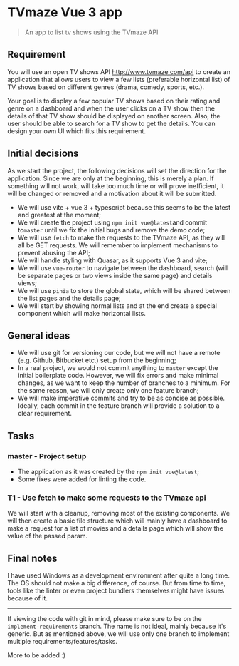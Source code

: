 # TVmaze Vue 3 app

> An app to list tv shows using the TVmaze API

## Requirement

You will use an open TV shows API http://www.tvmaze.com/api to create an application that allows users to view a few lists (preferable horizontal list) of TV shows based on different genres (drama, comedy, sports, etc.).

Your goal is to display a few popular TV shows based on their rating and genre on a dashboard and when the user clicks on a TV show then the details of that TV show should be displayed on another screen. Also, the user should be able to search for a TV show to get the details. You can design your own UI which fits this requirement.

## Initial decisions

As we start the project, the following decisions will set the direction for the application. Since we are only at the beginning, this is merely a plan. If something will not work, will take too much time or will prove inefficient, it will be changed or removed and a motivation about it will be submitted.

- We will use vite + vue 3 + typescript because this seems to be the latest and greatest at the moment;
- We will create the project using `npm init vue@latest`and commit to`master` until we fix the initial bugs and remove the demo code;
- We will use `fetch` to make the requests to the TVmaze API, as they will all be GET requests. We will remember to implement mechanisms to prevent abusing the API;
- We will handle styling with Quasar, as it supports Vue 3 and vite;
- We will use `vue-router` to navigate between the dashboard, search (will be separate pages or two views inside the same page) and details views;
- We will use `pinia` to store the global state, which will be shared between the list pages and the details page;
- We will start by showing normal lists and at the end create a special component which will make horizontal lists.

## General ideas

- We will use git for versioning our code, but we will not have a remote (e.g. Github, Bitbucket etc.) setup from the beginning;
- In a real project, we would not commit anything to `master` except the initial boilerplate code. However, we will fix errors and make minimal changes, as we want to keep the number of branches to a minimum. For the same reason, we will only create only one feature branch;
- We will make imperative commits and try to be as concise as possible. Ideally, each commit in the feature branch will provide a solution to a clear requirement.

## Tasks

### master - Project setup

- The application as it was created by the `npm init vue@latest`;
- Some fixes were added for linting the code.

### T1 - Use fetch to make some requests to the TVmaze api

We will start with a cleanup, removing most of the existing components. We will then create a basic file structure which will mainly have a dashboard to make a request for a list of movies and a details page which will show the value of the passed param.

## Final notes

I have used Windows as a development environment after quite a long time. The OS should not make a big difference, of course. But from time to time, tools like the linter or even project bundlers themselves might have issues because of it.

---

If viewing the code with git in mind, please make sure to be on the `implement-requirements` branch. The name is not ideal, mainly because it's generic. But as mentioned above, we will use only one branch to implement multiple requirements/features/tasks.

More to be added :)
